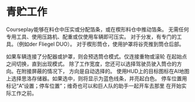 # 青贮工作


Courseplay能够在料仓中压实或分配箔条，或在楔形料仓中推动箔条。
无需任何专用工具、使用压路机、配重或仅使用车辆即可压实。
对于分发，有专门的工具。（例如der Fliegel DUO）。
对于楔形筒仓，使用护罩将谷壳推到筒仓后部。



如果车辆连接了分配器或护罩，则会预选筒仓模式。仅连接重物或滚轮
在起始点之间切换，直到出现模式。
除了工作宽度，您还可以选择驾驶员驶入筒仓的方向。在附接屏蔽的情况下，
方向是自动选择的。
使用HUD上的目标图标在AI地图上选择思洛存储器。如果选中，则将显示为蓝色线条，并亮起白色。
停车位置用标记“A”设置；停车位置”；维奇也可以和巨人队的助手一起开车去那里
在开始实际工作之前。


